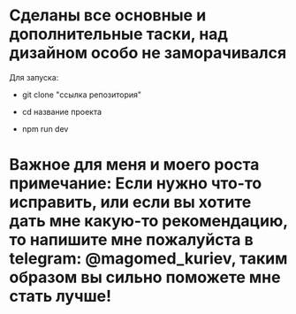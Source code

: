 # Cделаны все основные и дополнительные таски, над дизайном особо не заморачивался

Для запуска:

- git clone "ссылка репозитория"

- cd название проекта

- npm run dev

# Важное для меня и моего роста примечание: Если нужно что-то исправить, или если вы хотите дать мне какую-то рекомендацию, то напишите мне пожалуйста в telegram: @magomed_kuriev, таким образом вы сильно поможете мне стать лучше!
